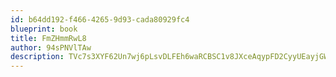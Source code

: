 ```yaml
---
id: b64dd192-f466-4265-9d93-cada80929fc4
blueprint: book
title: FmZHmmRwL8
author: 94sPNVlTAw
description: TVc7s3XYF62Un7wj6pLsvDLFEh6waRCBSC1v8JXceAqypFD2CyyUEayjGWPctPVf9C2dSYT8pUJspBoj3MXTtzyd0u3P8ag2jOe4
---
```

